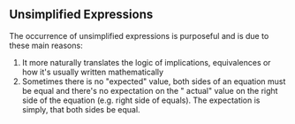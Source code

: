 ## Unsimplified Expressions

The occurrence of unsimplified expressions is purposeful and is due to these main reasons:

1. It more naturally translates the logic of implications, equivalences or how it's usually written mathematically
2. Sometimes there is no "expected" value, both sides of an equation must be equal and there's no expectation on the "
   actual" value on the right side of the equation (e.g. right side of equals). The expectation is simply, that both
   sides be equal.